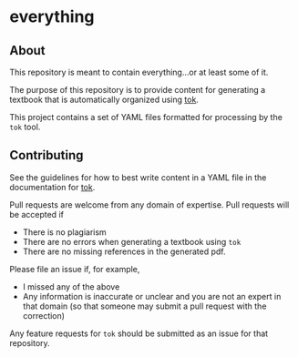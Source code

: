 # everything

## About

This repository is meant to contain everything...or at least some of it.

The purpose of this repository is to provide content for generating a
textbook that is automatically organized using
[tok](https://github.com/vgandari/tok).

This project contains a set of YAML files formatted for processing by
the `tok` tool.

## Contributing

See the guidelines for how to best write content in a YAML file in the
documentation for [tok](https://github.com/vgandari/tok).

Pull requests are welcome from any domain of expertise.
Pull requests will be accepted if

- There is no plagiarism
- There are no errors when generating a textbook using `tok`
- There are no missing references in the generated pdf.

Please file an issue if, for example,

- I missed any of the above
- Any information is inaccurate or unclear and you are not an expert in
  that domain (so that someone may submit a pull request with the
  correction)

Any feature requests for `tok` should be submitted as an issue for that
repository.
